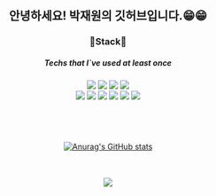 <div align="center">
  
## 안녕하세요! 박재원의 깃허브입니다.😁😁 

  
### 🔨Stack🔧

##### Techs that I`ve used at least once

<img src="https://img.shields.io/badge/JavaScript-F7DF1E?style=flat-square&logo=JavaScript&logoColor=white"/> 
<img src="https://img.shields.io/badge/Html5-E34F26?style=flat-square&logo=html5&logoColor=white"/> 
<img src="https://img.shields.io/badge/Css3-1572B6?style=flat-square&logo=css3&logoColor=white"/> 
<img src="https://img.shields.io/badge/React-61DAFB?style=flat-square&logo=React&logoColor=white"/>
<br/>
<img src="https://img.shields.io/badge/Java-E34F26?style=flat-square&logo=java&logoColor=white"/> 
<img src="https://img.shields.io/badge/Springboot-6DB33F?style=flat-square&logo=springboot&logoColor=white"/> 
<img src="https://img.shields.io/badge/MySQL-4479A1?style=flat-square&logo=mysql&logoColor=white"/> 
<img src="https://img.shields.io/badge/Oracle-F80000?style=flat-square&logo=Oracle&logoColor=white"/>
<img src="https://img.shields.io/badge/Github-181717?style=flat-square&logo=Github&logoColor=white"/>
<img src="https://img.shields.io/badge/GitKraken-179287?style=flat-square&logo=GitKraken&logoColor=white"/>
  


#
<br/><br/>
[![Anurag's GitHub stats](https://github-readme-stats.vercel.app/api?username=jaewon906)](https://github.com/anuraghazra/github-readme-stats)
<br/><br/><br/>

<img src="https://hits.seeyoufarm.com/api/count/incr/badge.svg?url=https%3A%2F%2Fgithub.com%2Fjaewon906%2Fhit-counter&count_bg=%2342A3E3&title_bg=%23555555&icon=&icon_color=%23E7E7E7&title=hits&edge_flat=false"/>

</div>
